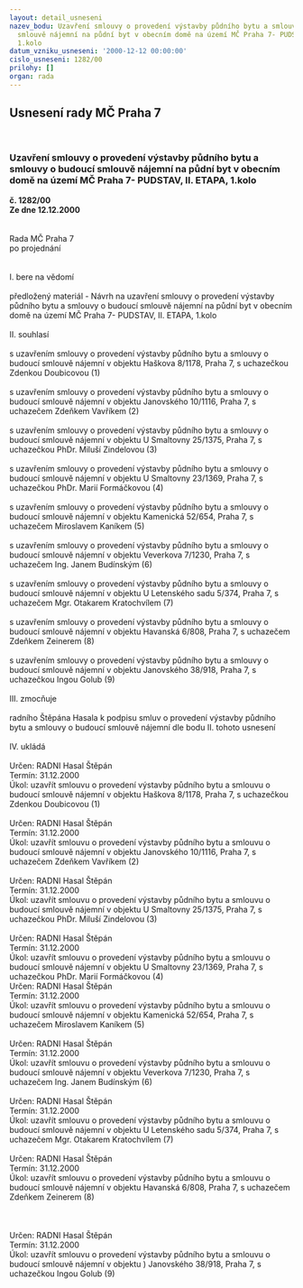 ```yaml
---
layout: detail_usneseni
nazev_bodu: Uzavření smlouvy o provedení výstavby půdního bytu a smlouvy o budoucí
  smlouvě nájemní na půdní byt v obecním domě na území MČ Praha 7- PUDSTAV, II. ETAPA,
  1.kolo
datum_vzniku_usneseni: '2000-12-12 00:00:00'
cislo_usneseni: 1282/00
prilohy: []
organ: rada
---
```

<div id="ucUsn_pList" class="usn">
	<span><h2>Usnesení rady MČ Praha 7 </h2>
<br></span><div class="standBody">
<span><h3>Uzavření smlouvy o provedení výstavby půdního bytu a smlouvy o budoucí smlouvě nájemní na půdní byt v obecním domě na území MČ Praha 7- PUDSTAV, II. ETAPA, 1.kolo</h3></span><div class="center">
		<strong>č. 1282/00</strong><br>
	</div>
<div class="center">
		<strong>Ze dne 12.12.2000</strong><br><br>
	</div>   <br>Rada MČ Praha 7<br>po projednání<br><br><br>I.	bere na vědomí<br><br> předložený materiál - Návrh na uzavření smlouvy o provedení výstavby půdního bytu a smlouvy o budoucí smlouvě nájemní na půdní byt v obecním domě na území MČ Praha 7- PUDSTAV, II. ETAPA, 1.kolo<br><br>II.	souhlasí <br><br>s uzavřením  smlouvy o provedení výstavby půdního bytu a smlouvy o budoucí smlouvě nájemní v objektu Haškova 8/1178, Praha 7, s uchazečkou Zdenkou Doubicovou (1) <br><br>s uzavřením  smlouvy o provedení výstavby půdního bytu a smlouvy o budoucí smlouvě nájemní v objektu Janovského 10/1116, Praha 7, s uchazečem Zdeňkem Vavříkem (2)<br><br>s uzavřením  smlouvy o provedení výstavby půdního bytu a smlouvy o budoucí smlouvě nájemní v objektu U Smaltovny 25/1375, Praha 7, s uchazečkou PhDr. Miluší Zindelovou (3)<br><br>s uzavřením  smlouvy o provedení výstavby půdního bytu a smlouvy o budoucí smlouvě nájemní v objektu U Smaltovny 23/1369, Praha 7, s uchazečkou PhDr. Marií Formáčkovou (4)<br><br>s uzavřením  smlouvy o provedení výstavby půdního bytu a smlouvy o budoucí smlouvě nájemní v objektu Kamenická 52/654, Praha 7, s uchazečem Miroslavem Kaníkem (5)<br><br>s uzavřením  smlouvy o provedení výstavby půdního bytu a smlouvy o budoucí smlouvě nájemní v objektu Veverkova 7/1230, Praha 7, s uchazečem Ing. Janem Budínským (6)<br><br>s uzavřením  smlouvy o provedení výstavby půdního bytu a smlouvy o budoucí smlouvě nájemní v objektu U Letenského sadu 5/374, Praha 7, s uchazečem Mgr. Otakarem Kratochvílem (7)<br><br>s uzavřením  smlouvy o provedení výstavby půdního bytu a smlouvy o budoucí smlouvě nájemní v objektu Havanská 6/808, Praha 7, s uchazečem Zdeňkem Zeinerem (8)<br><br>s uzavřením  smlouvy o provedení výstavby půdního bytu a smlouvy o budoucí smlouvě nájemní v objektu Janovského 38/918, Praha 7, s uchazečkou Ingou Golub (9)<br><br>III.	zmocňuje <br><br>radního Štěpána Hasala k podpisu smluv o provedení výstavby půdního bytu a smlouvy o budoucí smlouvě nájemní dle bodu II. tohoto usnesení<br><br>IV.	ukládá <br><br> Určen:	     	RADNI Hasal Štěpán<br>Termín: 31.12.2000<br>Úkol:	uzavřít smlouvu o provedení výstavby půdního bytu a smlouvu o budoucí smlouvě nájemní v objektu Haškova 8/1178, Praha 7, s uchazečkou Zdenkou Doubicovou (1) <br> <br> Určen:	     	RADNI Hasal Štěpán<br>Termín: 31.12.2000<br>Úkol:	uzavřít smlouvu o provedení výstavby půdního bytu a smlouvu o budoucí smlouvě nájemní v objektu Janovského 10/1116, Praha 7, s uchazečem Zdeňkem Vavříkem (2)<br> <br> Určen:	     	RADNI Hasal Štěpán<br>Termín: 31.12.2000<br>Úkol:	uzavřít smlouvu o provedení výstavby půdního bytu a smlouvu o budoucí smlouvě nájemní v objektu U Smaltovny 25/1375, Praha 7, s uchazečkou PhDr. Miluší Zindelovou (3) <br> <br> Určen:	     	RADNI Hasal Štěpán<br>Termín: 31.12.2000<br>Úkol:	uzavřít smlouvu o provedení výstavby půdního bytu a smlouvu o budoucí smlouvě nájemní v objektu U Smaltovny 23/1369, Praha 7, s uchazečkou PhDr. Marií Formáčkovou  (4) <br>  Určen:	     	RADNI Hasal Štěpán<br>Termín: 31.12.2000<br>Úkol:	uzavřít smlouvu o provedení výstavby půdního bytu a smlouvu o budoucí smlouvě nájemní v objektu  Kamenická 52/654, Praha 7, s uchazečem Miroslavem Kaníkem (5) <br> <br> Určen:	     	RADNI Hasal Štěpán<br>Termín: 31.12.2000<br>Úkol:	uzavřít smlouvu o provedení výstavby půdního bytu a smlouvu o budoucí smlouvě nájemní v objektu Veverkova 7/1230, Praha 7, s uchazečem Ing. Janem Budínským  (6)<br> <br> Určen:	     	RADNI Hasal Štěpán<br>Termín: 31.12.2000<br>Úkol:	uzavřít smlouvu o provedení výstavby půdního bytu a smlouvu o budoucí smlouvě nájemní v objektu U Letenského sadu 5/374, Praha 7, s uchazečem Mgr. Otakarem Kratochvílem (7) <br> <br> Určen:	     	RADNI Hasal Štěpán<br>Termín: 31.12.2000<br>Úkol:	uzavřít smlouvu o provedení výstavby půdního bytu a smlouvu o budoucí smlouvě nájemní v objektu  Havanská 6/808, Praha 7, s uchazečem Zdeňkem Zeinerem (8) <br> <br><br><br> Určen:	     	RADNI Hasal Štěpán<br>Termín: 31.12.2000<br>Úkol:	uzavřít smlouvu o provedení výstavby půdního bytu a smlouvu o budoucí smlouvě nájemní v objektu ) Janovského 38/918, Praha 7, s uchazečkou Ingou Golub (9) <br> <br>	<br><br> </div>
</div>